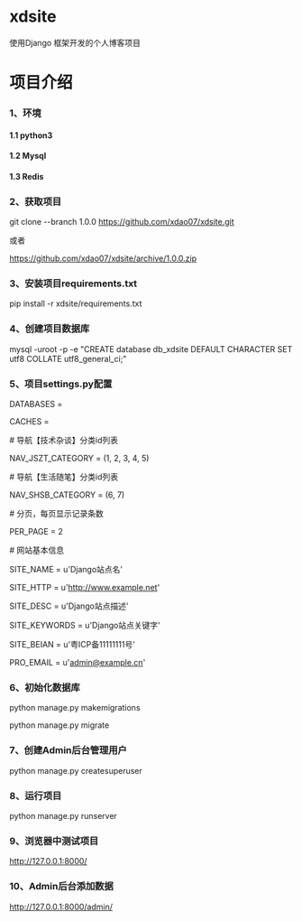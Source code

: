 # xdsite
使用Django 框架开发的个人博客项目
# 项目介绍
### 1、环境
#### 1.1 python3
#### 1.2 Mysql
#### 1.3 Redis
### 2、获取项目
git clone --branch 1.0.0 https://github.com/xdao07/xdsite.git

或者

https://github.com/xdao07/xdsite/archive/1.0.0.zip
### 3、安装项目requirements.txt
pip install -r xdsite/requirements.txt
### 4、创建项目数据库
mysql -uroot -p -e "CREATE database db_xdsite DEFAULT CHARACTER SET utf8 COLLATE utf8_general_ci;"
### 5、项目settings.py配置
DATABASES =

CACHES =

\# 导航【技术杂谈】分类id列表

NAV_JSZT_CATEGORY = (1, 2, 3, 4, 5)

\# 导航【生活随笔】分类id列表

NAV_SHSB_CATEGORY = (6, 7)

\# 分页，每页显示记录条数

PER_PAGE = 2

\# 网站基本信息

SITE_NAME = u'Django站点名'

SITE_HTTP = u'http://www.example.net'

SITE_DESC = u'Django站点描述'

SITE_KEYWORDS = u'Django站点关键字'

SITE_BEIAN = u'粤ICP备11111111号'

PRO_EMAIL = u'admin@example.cn'
### 6、初始化数据库
python manage.py makemigrations

python manage.py migrate

### 7、创建Admin后台管理用户
python manage.py createsuperuser
### 8、运行项目
python manage.py runserver
### 9、浏览器中测试项目
http://127.0.0.1:8000/  
### 10、Admin后台添加数据
http://127.0.0.1:8000/admin/